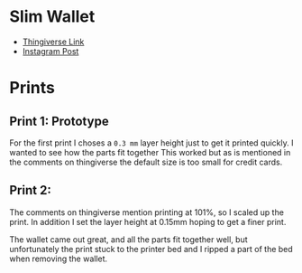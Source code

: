 # Slim Wallet
* [Thingiverse Link](https://www.thingiverse.com/thing:1756637)
* [Instagram Post](https://www.instagram.com/p/CZPJlIrlmRi)

# Prints
## Print 1: Prototype
For the first print I choses a `0.3 mm` layer height just to get it printed quickly.  I wanted to see how the parts fit together
This worked but as is mentioned in the comments on thingiverse the default size is too small for credit cards.


## Print 2: 
The comments on thingiverse mention printing at 101%, so I scaled up the print.  In addition I set the layer height at 0.15mm 
hoping to get a finer print.

The wallet came out great, and all the parts fit together well, but unfortunately the print stuck to the printer bed and
I ripped a part of the bed when removing the wallet.

